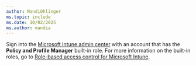 ```yaml
---
author: MandiOhlinger
ms.topic: include
ms.date: 10/02/2025
ms.author: mandia
---
```


<!-- This include file is used in the device configuration profile articles in /configuration. Can be used for any profile type that uses Policy and Profile Manager role-->

Sign into the [Microsoft Intune admin center](https://go.microsoft.com/fwlink/?linkid=2109431) with an account that has the **Policy and Profile Manager** built-in role. For more information on the built-in roles, go to [Role-based access control for Microsoft Intune](../fundamentals/role-based-access-control.md).
